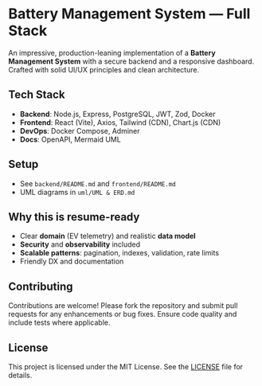 # Battery Management System — Full Stack

An impressive, production-leaning implementation of a **Battery Management System** with a secure backend and a responsive dashboard. Crafted with solid UI/UX principles and clean architecture.

## Tech Stack
- **Backend**: Node.js, Express, PostgreSQL, JWT, Zod, Docker
- **Frontend**: React (Vite), Axios, Tailwind (CDN), Chart.js (CDN)
- **DevOps**: Docker Compose, Adminer
- **Docs**: OpenAPI, Mermaid UML

## Setup
- See `backend/README.md` and `frontend/README.md`
- UML diagrams in `uml/UML & ERD.md`

## Why this is resume-ready
- Clear **domain** (EV telemetry) and realistic **data model**
- **Security** and **observability** included
- **Scalable patterns**: pagination, indexes, validation, rate limits
- Friendly DX and documentation

## Contributing
Contributions are welcome! Please fork the repository and submit pull requests for any enhancements or bug fixes. Ensure code quality and include tests where applicable.

## License
This project is licensed under the MIT License. See the [LICENSE](LICENSE) file for details.

